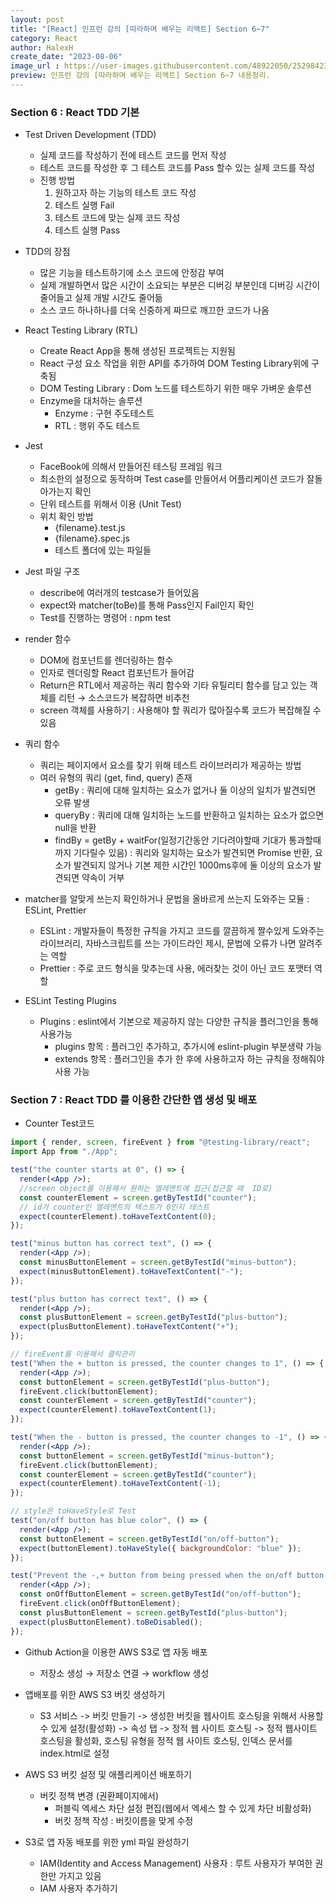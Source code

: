```yaml
---
layout: post
title: "[React] 인프런 강의 [따라하며 배우는 리액트] Section 6~7"
category: React
author: HalexH
create_date: "2023-08-06"
image_url : https://user-images.githubusercontent.com/48922050/252984234-fd740ef5-5ac4-4a24-8c12-2554920e25e5.png
preview: 인프런 강의 [따라하며 배우는 리액트] Section 6~7 내용정리. 
---
```


### Section 6 : React TDD 기본

- Test Driven Development (TDD)
    - 실제 코드를 작성하기 전에 테스트 코드를 먼저 작성
    - 테스트 코드를 작성한 후 그 테스트 코드를 Pass 할수 있는 실제 코드를 작성
    - 진행 방법
        1. 원하고자 하는 기능의 테스트 코드 작성
        2. 테스트 실행 Fail
        3. 테스트 코드에 맞는 실제 코드 작성
        4. 테스트 실행 Pass

- TDD의 장점
    - 많은 기능을 테스트하기에 소스 코드에 안정감 부여
    - 실제 개발하면서 많은 시간이 소요되는 부분은 디버깅 부분인데 디버깅 시간이 줄어들고 실제 개발 시간도 줄어듦
    - 소스 코드 하나하나를 더욱 신중하게 짜므로 깨끄한 코드가 나옴

- React Testing Library (RTL)
    - Create React App을 통해 생성된 프로젝트는 지원됨
    - React 구성 요소 작업을 위한 API를 추가하여 DOM Testing Library위에 구축됨
    - DOM Testing Library : Dom 노드를 테스트하기 위한 매우 가벼운 솔루션
    - Enzyme을 대처하는 솔루션
        - Enzyme : 구현 주도테스트
        - RTL : 행위 주도 테스트

- Jest
    - FaceBook에 의해서 만들어진 테스팅 프레임 워크
    - 최소한의 설정으로 동작하며 Test case를 만들어서 어플리케이션 코드가 잘돌아가는지 확인
    - 단위 테스트를 위해서 이용 (Unit Test)
    - 위치 확인 방법
        - {filename}.test.js
        - {filename}.spec.js
        - 테스트 폴더에 있는 파일들

- Jest 파일 구조
    - describe에 여러개의 testcase가 들어있음
    - expect와 matcher(toBe)를 통해 Pass인지 Fail인지 확인
    - Test를 진행하는 명령어 : npm test

- render 함수
    - DOM에 컴포넌트를 렌더링하는 함수
    - 인자로 렌더링할 React 컴포넌트가 들어감
    - Return은 RTL에서 제공하는 쿼리 함수와 기타 유틸리티 함수를 담고 있는 객체를 리턴 → 소스코드가 복잡하면 비추천
    - screen 객체를 사용하기 : 사용해야 할 쿼리가 많아질수록 코드가 복잡해질 수 있음

- 쿼리 함수
    - 쿼리는 페이지에서 요소를 찾기 위해 테스트 라이브러리가 제공하는 방법
    - 여러 유형의 쿼리 (get, find, query) 존재
        - getBy : 쿼리에 대해 일치하는 요소가 없거나 둘 이상의 일치가 발견되면 오류 발생
        - queryBy : 쿼리에 대해 일치하는 노드를 반환하고 일치하는 요소가 없으면 null을 반환
        - findBy = getBy + waitFor(일정기간동안 기다려야할때 기대가 통과할때까지 기다릴수 있음)  : 쿼리와 일치하는 요소가 발견되면 Promise 반환, 요소가 발견되지 않거나 기본 제한 시간인 1000ms후에 둘 이상의 요소가 발견되면 약속이 거부

- matcher를 알맞게 쓰는지 확인하거나 문법을 올바르게 쓰는지 도와주는 모듈 : ESLint, Prettier
    - ESLint : 개발자들이 특정한 규칙을 가지고 코드를 깔끔하게 짤수있게 도와주는 라이브러리, 자바스크립트를 쓰는 가이드라인 제시, 문법에 오류가 나면 알려주는 역할
    - Prettier : 주로 코드 형식을 맞추는데 사용, 에러찾는 것이 아닌 코드 포맷터 역할

- ESLint Testing Plugins
    - Plugins : eslint에서 기본으로 제공하지 않는 다양한 규칙을 플러그인을 통해 사용가능
        - plugins 항목 : 플러그인 추가하고, 추가시에 eslint-plugin 부분생략 가능
        - extends 항목 : 플러그인을 추가 한 후에 사용하고자 하는 규칙을 정해줘야 사용 가능

### Section 7 : React TDD 를 이용한 간단한 앱 생성 및 배포

- Counter Test코드

```jsx
import { render, screen, fireEvent } from "@testing-library/react";
import App from "./App";

test("the counter starts at 0", () => {
  render(<App />);
  //screen object를 이용해서 원하는 엘레멘트에 접근(접근할 때  ID로)
  const counterElement = screen.getByTestId("counter");
  // id가 counter인 엘레멘트의 텍스트가 0인지 테스트
  expect(counterElement).toHaveTextContent(0);
});

test("minus button has correct text", () => {
  render(<App />);
  const minusButtonElement = screen.getByTestId("minus-button");
  expect(minusButtonElement).toHaveTextContent("-");
});

test("plus button has correct text", () => {
  render(<App />);
  const plusButtonElement = screen.getByTestId("plus-button");
  expect(plusButtonElement).toHaveTextContent("+");
});

// fireEvent를 이용해서 클릭관리
test("When the + button is pressed, the counter changes to 1", () => {
  render(<App />);
  const buttonElement = screen.getByTestId("plus-button");
  fireEvent.click(buttonElement);
  const counterElement = screen.getByTestId("counter");
  expect(counterElement).toHaveTextContent(1);
});

test("When the - button is pressed, the counter changes to -1", () => {
  render(<App />);
  const buttonElement = screen.getByTestId("minus-button");
  fireEvent.click(buttonElement);
  const counterElement = screen.getByTestId("counter");
  expect(counterElement).toHaveTextContent(-1);
});

// style은 toHaveStyle로 Test
test("on/off button has blue color", () => {
  render(<App />);
  const buttonElement = screen.getByTestId("on/off-button");
  expect(buttonElement).toHaveStyle({ backgroundColor: "blue" });
});

test("Prevent the -,+ button from being pressed when the on/off button is cliecked", () => {
  render(<App />);
  const onOffButtonElement = screen.getByTestId("on/off-button");
  fireEvent.click(onOffButtonElement);
  const plusButtonElement = screen.getByTestId("plus-button");
  expect(plusButtonElement).toBeDisabled();
});
```

- Github Action을 이용한 AWS S3로 앱 자동 배포
    - 저장소 생성 → 저장소 연결 → workflow 생성

- 앱배포를 위한 AWS S3 버킷 생성하기
    - S3 서비스 -> 버킷 만들기 -> 생성한 버킷을 웹사이트 호스팅을 위해서 사용할 수 있게 설정(활성화) -> 속성 탭 -> 정적 웹 사이트 호스팅 -> 정적 웹사이트 호스팅을 활성화, 호스팅 유형을 정적 웹 사이트 호스팅, 인덱스 문서를 index.html로 설정

- AWS S3 버킷 설정 및 애플리케이션 배포하기
    - 버킷 정책 변경 (권환페이지에서)
        - 퍼블릭 엑세스 차단 설정 편집(웹에서 엑세스 할 수 있게 차단 비활성화)
        - 버킷 정책 작성 : 버킷이름을 맞게 수정

- S3로 앱 자동 배포를 위한 yml 파일 완성하기
    - IAM(Identity and Access Management) 사용자 : 루트 사용자가 부여한 권한만 가지고 있음
    - IAM 사용자 추가하기
